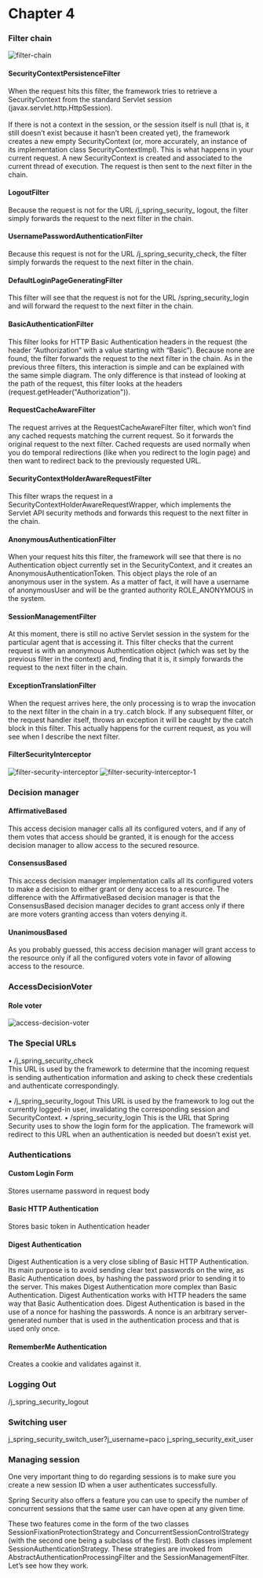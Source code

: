 # Chapter 4

### Filter chain

![filter-chain](filter-chain.png)

#### SecurityContextPersistenceFilter

When the request hits this filter, the framework tries to retrieve 
a SecurityContext from the standard Servlet session (javax.servlet.http.HttpSession).
<br><br> 
If there is not a context in the session, or the session itself is null (that is,
it still doesn’t exist because it hasn’t been created yet), 
the framework creates a new empty SecurityContext
(or, more accurately, an instance of its implementation class SecurityContextImpl). 
This is what happens in your current request. A new SecurityContext is created and associated 
to the current thread of execution. The request is then sent to the next filter in the chain.

#### LogoutFilter

Because the request is not for the URL /j_spring_security_ logout, 
the filter simply forwards the request to the next filter in the chain.

#### UsernamePasswordAuthenticationFilter

Because this request is not for the URL /j_spring_security_check, 
the filter simply forwards the request to the next filter in the chain. 

#### DefaultLoginPageGeneratingFilter

This filter will see that the request is not for the URL 
/spring_security_login and will forward the request to the next filter in the chain. 

#### BasicAuthenticationFilter

This filter looks for HTTP Basic Authentication headers in the request (the header “Authorization” with a value starting with “Basic”). Because none are found,
the filter forwards the request to the next filter in the chain. As in the previous three filters, this interaction is simple and can be explained with the same simple diagram. The only difference is that instead of looking at the path
of the request, this filter looks at the headers (request.getHeader("Authorization")).

#### RequestCacheAwareFilter

The request arrives at the RequestCacheAwareFilter filter, 
which won’t find any cached requests matching the current request. 
So it forwards the original request to the next filter. 
Cached requests are used normally when you do temporal redirections 
(like when you redirect to the login page) and then want to redirect back to the previously
 requested URL. 
 
#### SecurityContextHolderAwareRequestFilter

This filter wraps the request in a SecurityContextHolderAwareRequestWrapper, which 
implements the Servlet API security methods and forwards this request to the next filter 
in the chain.

#### AnonymousAuthenticationFilter

When your request hits this filter,
the framework will see that there is no Authentication object currently set in the SecurityContext, and it creates an
AnonymousAuthenticationToken. This object plays the role of an anonymous user in the system.
As a matter of fact, it will have a username of anonymousUser and will be the granted 
authority ROLE_ANONYMOUS in the system.

#### SessionManagementFilter

At this moment, there is still no active Servlet session in the system for the particular agent that is accessing it. This filter checks that the current request is with an anonymous Authentication object (which was set by the previous filter in the context) and, finding that it is, it simply forwards the request to the next filter in the chain.

#### ExceptionTranslationFilter

When the request arrives here, the only processing is to wrap the invocation to the next filter in the chain in a try..catch block. If any subsequent filter, or the request handler itself, throws an exception it will be caught by the catch block in this filter. This actually happens for the current request, as you will see when I describe the next filter.

#### FilterSecurityInterceptor

![filter-security-interceptor](filter-security-interceptor.png)
![filter-security-interceptor-1](filter-security-interceptor-1.png)

### Decision manager

#### AffirmativeBased

This access decision manager calls all its configured voters, and if any of them votes
that access should be granted, it is enough for the access decision manager to allow 
access to the secured resource. 

#### ConsensusBased

This access decision manager implementation calls all its configured voters to make a
decision to either grant or deny access to a resource. The difference with the
AffirmativeBased decision manager is that the ConsensusBased decision manager decides 
to grant access only if there are more voters granting access than voters denying it. 

#### UnanimousBased

As you probably guessed, this access decision manager will grant access to the resource 
only if all the configured voters vote in favor of allowing access to the resource.

### AccessDecisionVoter

#### Role voter

![access-decision-voter](access-decision-voter.png)

### The Special URLs

• /j_spring_security_check   
This URL is used by the framework to determine that the incoming request is 
sending authentication information and asking to check these credentials and 
authenticate correspondingly.

• /j_spring_security_logout 
This URL is used by the framework to log out the currently
logged-in user, invalidating the corresponding session and SecurityContext.
• 
/spring_security_login This is the URL that Spring Security uses to show the 
login form for the application. The framework will redirect to this URL when an 
authentication is needed but doesn’t exist yet.

### Authentications

#### Custom Login Form

Stores username password in request body

#### Basic HTTP Authentication

Stores basic token in Authentication header

#### Digest Authentication

Digest Authentication is a very close sibling of Basic HTTP Authentication. Its main purpose is to avoid sending clear text passwords on the wire, as Basic Authentication does, by hashing the password prior to sending it to the server. This makes Digest Authentication more complex than Basic Authentication.
Digest Authentication works with HTTP headers the same way that Basic Authentication does.
Digest Authentication is based in the use of a nonce for hashing the passwords. A nonce is an arbitrary server-generated number that is used in the authentication process and that is used only once. 

#### RememberMe Authentication

Creates a cookie and validates against it.

### Logging Out

/j_spring_security_logout

### Switching user

j_spring_security_switch_user?j_username=paco
j_spring_security_exit_user

### Managing session

One very important thing to do regarding sessions is to make sure you create a new session ID when a user authenticates successfully. 

Spring Security also offers a feature you can use to specify the number of
concurrent sessions that the same user can have open at any given time.

These two features come in the form of the two classes SessionFixationProtectionStrategy
and ConcurrentSessionControlStrategy (with the second one being a subclass of the first).
Both classes implement SessionAuthenticationStrategy. These strategies are invoked from 
AbstractAuthenticationProcessingFilter and the SessionManagementFilter. 
Let’s see how they work.
